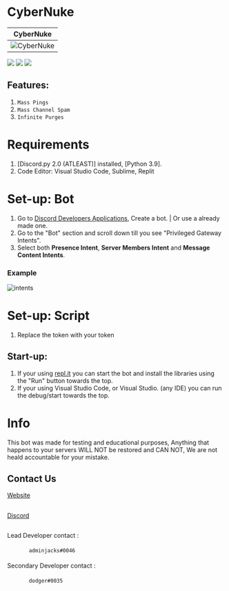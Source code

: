 # CyberNuke

| CyberNuke | 
| ------------- | 
| ![CyberNuke](https://cdn.discordapp.com/attachments/921216391074443314/967877663362531368/image_56.png) |

![](https://img.shields.io/github/watchers/DevDodger/CyberNuke?style=social) ![](https://img.shields.io/github/stars/DevDodger/CyberNuke?style=social) ![](https://img.shields.io/github/forks/DevDodger/CyberNuke?style=social)

## Features:
1. `Mass Pings`
2. `Mass Channel Spam`
3. `Infinite Purges`


# Requirements

1. [Discord.py 2.0 (ATLEAST)] installed, [Python 3.9].
2. Code Editor: Visual Studio Code, Sublime, Replit

# Set-up: Bot

1. Go to [Discord Developers Applications](https://discord.com/developers/applications), Create a bot. | Or use a already made one.
2. Go to the "Bot" section and scroll down till you see "Privileged Gateway Intents".
3. Select both **Presence Intent**, **Server Members Intent** and **Message Content Intents**. 

### Example

![intents](https://media.discordapp.net/attachments/782211920416735252/789810856460419092/unknown.png?width=1409&height=400)



# Set-up: Script

1. Replace the token with your token

## Start-up:

1. If your using [repl.it](https://repl.it/) you can start the bot and install the libraries using the "Run" button towards the top.
2. If your using Visual Studio Code, or Visual Studio. (any IDE) you can run the debug/start towards the top.

# Info

This bot was made for testing and educational purposes, Anything that happens to your servers WILL NOT be restored and CAN NOT, We are not heald accountable for your mistake.

## Contact Us
[Website](Https://cyberblu.xyz)
##
[Discord](https://discord.gg/az7n3TAk5r)
##
Lead Developer contact :
####
           adminjacks#0046
####
Secondary Developer contact :
####
           dodger#0035


